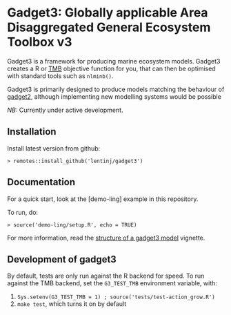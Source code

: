 # Gadget3: Globally applicable Area Disaggregated General Ecosystem Toolbox v3

Gadget3 is a framework for producing marine ecosystem models. Gadget3 creates a
R or [TMB](http://kaskr.github.io/adcomp/_book/Introduction.html) objective
function for you, that can then be optimised with standard tools such as
``nlminb()``.

Gadget3 is primarily designed to produce models matching the behaviour of
[gadget2](https://hafro.github.io/gadget2), although implementing new modelling
systems would be possible

*NB:* Currently under active development.

## Installation

Install latest version from github:

    > remotes::install_github('lentinj/gadget3')

## Documentation

For a quick start, look at the [demo-ling] example in this repository.

To run, do:

    > source('demo-ling/setup.R', echo = TRUE)

For more information, read the [structure of a gadget3 model](https://lentinj.github.io/gadget3/articles/model_structure.html)
vignette.

## Development of gadget3

By default, tests are only run against the R backend for speed.
To run against the TMB backend, set the ``G3_TEST_TMB`` environment variable, with:

1. ``Sys.setenv(G3_TEST_TMB = 1) ; source('tests/test-action_grow.R')``
2. ``make test``, which turns it on by default
